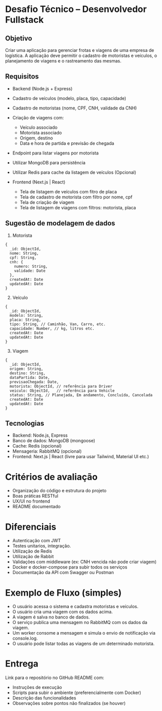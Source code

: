 # Desafio Técnico – Desenvolvedor Fullstack

## Objetivo
Criar uma aplicação para gerenciar frotas e viagens de uma empresa de logística. A aplicação deve permitir o cadastro de motoristas e veículos, o planejamento de viagens e o rastreamento das mesmas.

## Requisitos
- Backend (Node.js + Express)
- Cadastro de veículos (modelo, placa, tipo, capacidade)
- Cadastro de motoristas (nome, CPF, CNH, validade da CNH)
- Criação de viagens com:
  - Veículo associado
  - Motorista associado
  - Origem, destino
  - Data e hora de partida e previsão de chegada
- Endpoint para listar viagens por motorista
- Utilizar MongoDB para persistência
- Utilizar Redis para cache da listagem de veículos (Opcional)

- Frontend (Next.js | React)
  - Tela de listagem de veículos com fitro de placa
  - Tela de cadastro de motorista com filtro por nome, cpf
  - Tela de criação de viagem
  - Tela de listagem de viagens com filtros: motorista, placa

## Sugestão de modelagem de dados
1. Motorista
```
{
  _id: ObjectId,
  nome: String,
  cpf: String,
  cnh: {
    numero: String,
    validade: Date
  },
  createdAt: Date
  updatedAt: Date
}

```
2. Veículo
```
{
  _id: ObjectId,
  modelo: String,
  placa: String,
  tipo: String, // Caminhão, Van, Carro, etc.
  capacidade: Number, // kg, litros etc.
  createdAt: Date
  updatedAt: Date
}

```
3. Viagem
```
{
  _id: ObjectId,
  origem: String,
  destino: String,
  dataPartida: Date,
  previsaoChegada: Date,
  motorista: ObjectId, // referência para Driver
  veiculo: ObjectId,   // referência para Vehicle
  status: String, // Planejada, Em andamento, Concluída, Cancelada
  createdAt: Date
  updatedAt: Date
}

```

## Tecnologias 
- Backend: Node.js, Express
- Banco de dados: MongoDB (mongoose)
- Cache: Redis (opcional)
- Mensageria: RabbitMQ (opcional)
- Frontend: Next.js | React (livre para usar Tailwind, Material UI etc.)

# Critérios de avaliação
- Organização do código e estrutura do projeto
- Boas práticas RESTful
- UX/UI no frontend
- README documentado

# Diferenciais
- Autenticação com JWT
- Testes unitarios, integração.
- Utilização de Redis
- Utilização de Rabbit
- Validações com middleware (ex: CNH vencida não pode criar viagem)
- Docker e docker-compose para subir todos os serviços
- Documentação da API com Swagger ou Postman

# Exemplo de Fluxo (simples)
- O usuário acessa o sistema e cadastra motoristas e veículos.
- O usuário cria uma viagem com os dados acima.
- A viagem é salva no banco de dados.
- O serviço publica uma mensagem no RabbitMQ com os dados da viagem.
- Um worker consome a mensagem e simula o envio de notificação via console.log.
- O usuário pode listar todas as viagens de um determinado motorista.

# Entrega
Link para o repositório no GitHub
README com:
- Instruções de execução
- Scripts para subir o ambiente (preferencialmente com Docker)
- Descrição das funcionalidades
- Observações sobre pontos não finalizados (se houver)